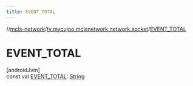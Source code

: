 ```yaml
---
title: EVENT_TOTAL
---
```

//[mcls-network](../../index.html)/[tv.mycujoo.mclsnetwork.network.socket](index.html)/[EVENT_TOTAL](-e-v-e-n-t_-t-o-t-a-l.html)



# EVENT_TOTAL



[androidJvm]\
const val [EVENT_TOTAL](-e-v-e-n-t_-t-o-t-a-l.html): [String](https://kotlinlang.org/api/latest/jvm/stdlib/kotlin/-string/index.html)




